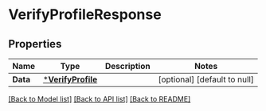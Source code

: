 # VerifyProfileResponse

## Properties
Name | Type | Description | Notes
------------ | ------------- | ------------- | -------------
**Data** | [***VerifyProfile**](VerifyProfile.md) |  | [optional] [default to null]

[[Back to Model list]](../README.md#documentation-for-models) [[Back to API list]](../README.md#documentation-for-api-endpoints) [[Back to README]](../README.md)

